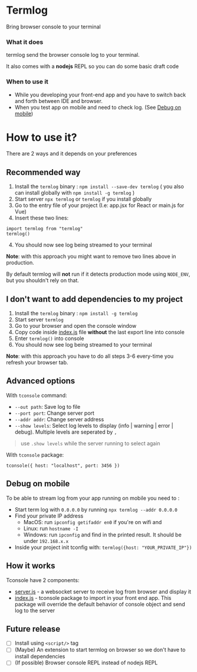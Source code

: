 # Termlog
Bring browser console to your terminal

### What it does
termlog send the browser console log to your terminal.

It also comes with a __nodejs__ REPL so you can do some basic draft code

### When to use it
- While you developing your front-end app and you have to switch back and forth between IDE and browser.
- When you test app on mobile and need to check log. (See [Debug on mobile](#debug-on-mobile))

# How to use it?
There are 2 ways and it depends on your preferences

## Recommended way
1. Install the `termlog` binary : `npm install --save-dev termlog` ( you also can install globally with `npm install -g termlog` )
2. Start server `npx termlog` or `termlog` if you install globally
3. Go to the entry file of your project (I.e: app.jsx for React or main.js for Vue)
4. Insert these two lines:
```
import termlog from "termlog"
termlog()
```
4. You should now see log being streamed to your terminal

__Note__: with this approach you might want to remove two lines above in production. 

By default termlog will __not__ run if it detects production mode using `NODE_ENV`, but you shouldn't rely on that.

## I don't want to add dependencies to my project
1. Install the `termlog` binary : `npm install -g termlog`
2. Start server `termlog`
3. Go to your browser and open the console window
4. Copy code inside [index.js](index.js) file __without__ the last export line into console
5. Enter `termlog()` into console
6. You should now see log being streamed to your terminal

__Note__: with this approach you have to do all steps 3-6 every-time you refresh your browser tab.

## Advanced options
With `tconsole` command:
- `--out path`: Save log to file
- `--port port`: Change server port
- `--addr addr`: Change server address
- `--show levels`:  Select log levels to display (info | warning | error | debug). Multiple levels are seperated by `,`
> use `.show levels` while the server running to select again
  

With `tconsole` package:

`tconsole({
host: "localhost",
port: 3456
})`

## Debug on mobile
To be able to stream log from your app running on mobile you need to :
- Start term log with `0.0.0.0` by running `npx termlog --addr 0.0.0.0`
- Find your private IP address
  -  MacOS: run `ipconfig getifaddr en0` if you're on wifi and 
  -  Linux: run `hostname -I`
  -  Windows: run `ipconfig` and find in the printed result. It should be under `192.168.x.x`
- Inside your project init tconfig with: `termlog({host: "YOUR_PRIVATE_IP"})`

## How it works
Tconsole have 2 components:
- [server.js](cli.js) - a websocket server to receive log from browser and display it
- [index.js](index.js) - tconsole package to import in your front end app. This package will override the default behavior of console object and send log to the server

## Future release
- [ ] Install using `<script/>` tag
- [ ] (Maybe) An extension to start termlog on browser so we don't have to install dependencies
- [ ] (If possible) Browser console REPL instead of nodejs REPL
